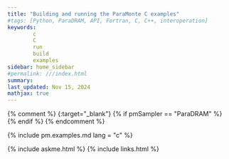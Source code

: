 ```yaml
---
title: "Building and running the ParaMonte C examples"
#tags: [Python, ParaDRAM, API, Fortran, C, C++, interoperation]
keywords: 
        c
        C
        run
        build
        examples
sidebar: home_sidebar
#permalink: ///index.html
summary:
last_updated: Nov 15, 2024
mathjax: true
---
```

{% comment %}
[](){:target="_blank"}
{% if pmSampler == "ParaDRAM" %}
{% endif %}
{% endcomment %}
<br>

{% include pm.examples.md lang = "c" %}


{% include askme.html %}
{% include links.html %}
